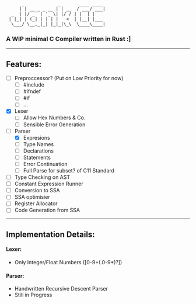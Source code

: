 ```
      _             _       ____ ____ 
     | | __ _ _ __ | | __  / ___/ ___|
  _  | |/ _` | '_ \| |/ / | |  | |    
 | |_| | (_| | | | |   <  | |__| |___ 
  \___/ \__,_|_| |_|_|\_\  \____\____|

```
### A WIP minimal C Compiler written in Rust :]

---

## Features:

- [ ] Preproccessor? (Put on Low Priority for now)
  - [ ] #include
  - [ ] #ifndef
  - [ ] #if
  - [ ] ...
- [x] Lexer
  - [ ] Allow Hex Numbers & Co.
  - [ ] Sensible Error Generation
- [ ] Parser
  - [x] Expresions
  - [ ] Type Names
  - [ ] Declarations
  - [ ] Statements
  - [ ] Error Continuation
  - [ ] Full Parse for subset? of C11 Standard
- [ ] Type Checking on AST
- [ ] Constant Expression Runner
- [ ] Conversion to SSA
- [ ] SSA optimisier
- [ ] Register Allocator
- [ ] Code Generation from SSA

---

## Implementation Details:

#### Lexer:
  - Only Integer/Float Numbers ([0-9+(.0-9*)?])


#### Parser:
 - Handwritten Recursive Descent Parser
 - Still in Progress